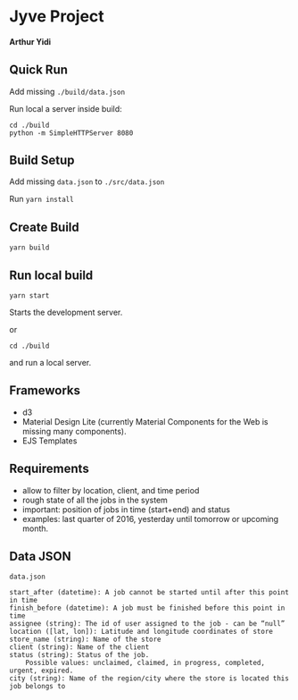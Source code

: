 # Jyve Project

#### Arthur Yidi

## Quick Run

Add missing `./build/data.json`

Run local a server inside build:

```
cd ./build
python -m SimpleHTTPServer 8080
```

## Build Setup

Add missing `data.json` to `./src/data.json`

Run `yarn install`

## Create Build

`yarn build`

## Run local build

`yarn start`

Starts the development server.

or

`cd ./build`

and run a local server.

## Frameworks

- d3
- Material Design Lite (currently Material Components for the Web is missing many components).
- EJS Templates

## Requirements

-  allow to filter by location, client, and time period
-  rough state of all the jobs in the system
-  important: position of jobs in time (start+end) and status
-  examples: last quarter of 2016, yesterday until tomorrow or upcoming month.

## Data JSON

```
data.json

start_after (datetime): A job cannot be started until after this point in time
finish_before (datetime): A job must be finished before this point in time
assignee (string): The id of user assigned to the job - can be “null”
location ([lat, lon]): Latitude and longitude coordinates of store
store_name (string): Name of the store
client (string): Name of the client
status (string): Status of the job.
	Possible values: unclaimed, claimed, in progress, completed, urgent, expired.
city (string): Name of the region/city where the store is located this job belongs to
```
